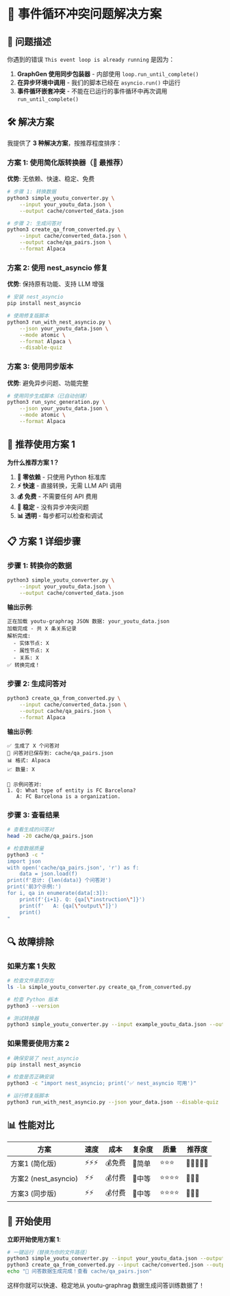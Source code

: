 # 🔧 事件循环冲突问题解决方案

## 🚨 问题描述

你遇到的错误 `This event loop is already running` 是因为：

1. **GraphGen 使用同步包装器** - 内部使用 `loop.run_until_complete()`
2. **在异步环境中调用** - 我们的脚本已经在 `asyncio.run()` 中运行
3. **事件循环嵌套冲突** - 不能在已运行的事件循环中再次调用 `run_until_complete()`

## 🛠️ 解决方案

我提供了 **3 种解决方案**，按推荐程度排序：

### 方案 1: 使用简化版转换器（🌟 最推荐）

**优势**: 无依赖、快速、稳定、免费

```bash
# 步骤 1: 转换数据
python3 simple_youtu_converter.py \
    --input your_youtu_data.json \
    --output cache/converted_data.json

# 步骤 2: 生成问答对
python3 create_qa_from_converted.py \
    --input cache/converted_data.json \
    --output cache/qa_pairs.json \
    --format Alpaca
```

### 方案 2: 使用 nest_asyncio 修复

**优势**: 保持原有功能、支持 LLM 增强

```bash
# 安装 nest_asyncio
pip install nest_asyncio

# 使用修复版脚本
python3 run_with_nest_asyncio.py \
    --json your_youtu_data.json \
    --mode atomic \
    --format Alpaca \
    --disable-quiz
```

### 方案 3: 使用同步版本

**优势**: 避免异步问题、功能完整

```bash
# 使用同步生成脚本（已自动创建）
python3 run_sync_generation.py \
    --json your_youtu_data.json \
    --mode atomic \
    --format Alpaca
```

## 🎯 推荐使用方案 1

**为什么推荐方案 1？**

1. **🚀 零依赖** - 只使用 Python 标准库
2. **⚡ 快速** - 直接转换，无需 LLM API 调用
3. **💰 免费** - 不需要任何 API 费用
4. **🔧 稳定** - 没有异步冲突问题
5. **📊 透明** - 每步都可以检查和调试

## 📋 方案 1 详细步骤

### 步骤 1: 转换你的数据

```bash
python3 simple_youtu_converter.py \
    --input your_youtu_data.json \
    --output cache/converted_data.json
```

**输出示例**:
```
正在加载 youtu-graphrag JSON 数据: your_youtu_data.json
加载完成 - 共 X 条关系记录
解析完成:
  - 实体节点: X
  - 属性节点: X
  - 关系: X
✅ 转换完成！
```

### 步骤 2: 生成问答对

```bash
python3 create_qa_from_converted.py \
    --input cache/converted_data.json \
    --output cache/qa_pairs.json \
    --format Alpaca
```

**输出示例**:
```
✅ 生成了 X 个问答对
📁 问答对已保存到: cache/qa_pairs.json
📊 格式: Alpaca
📈 数量: X

📝 示例问答对:
1. Q: What type of entity is FC Barcelona?
   A: FC Barcelona is a organization.
```

### 步骤 3: 查看结果

```bash
# 查看生成的问答对
head -20 cache/qa_pairs.json

# 检查数据质量
python3 -c "
import json
with open('cache/qa_pairs.json', 'r') as f:
    data = json.load(f)
print(f'总计: {len(data)} 个问答对')
print('前3个示例:')
for i, qa in enumerate(data[:3]):
    print(f'{i+1}. Q: {qa[\"instruction\"]}')
    print(f'   A: {qa[\"output\"]}')
    print()
"
```

## 🔍 故障排除

### 如果方案 1 失败

```bash
# 检查文件是否存在
ls -la simple_youtu_converter.py create_qa_from_converted.py

# 检查 Python 版本
python3 --version

# 测试转换器
python3 simple_youtu_converter.py --input example_youtu_data.json --output test.json
```

### 如果需要使用方案 2

```bash
# 确保安装了 nest_asyncio
pip install nest_asyncio

# 检查是否正确安装
python3 -c "import nest_asyncio; print('✅ nest_asyncio 可用')"

# 运行修复版脚本
python3 run_with_nest_asyncio.py --json your_data.json --disable-quiz
```

## 📊 性能对比

| 方案 | 速度 | 成本 | 复杂度 | 质量 | 推荐度 |
|------|------|------|--------|------|--------|
| 方案1 (简化版) | ⚡⚡⚡ | 💰免费 | 🔧简单 | ⭐⭐⭐ | 🌟🌟🌟🌟🌟 |
| 方案2 (nest_asyncio) | ⚡⚡ | 💰付费 | 🔧中等 | ⭐⭐⭐⭐ | 🌟🌟🌟 |
| 方案3 (同步版) | ⚡⚡ | 💰付费 | 🔧中等 | ⭐⭐⭐⭐ | 🌟🌟🌟 |

## 🎉 开始使用

**立即开始使用方案 1**:

```bash
# 一键运行（替换为你的文件路径）
python3 simple_youtu_converter.py --input your_youtu_data.json --output cache/converted.json && \
python3 create_qa_from_converted.py --input cache/converted.json --output cache/qa_pairs.json --format Alpaca && \
echo "🎉 问答数据生成完成！查看 cache/qa_pairs.json"
```

这样你就可以快速、稳定地从 youtu-graphrag 数据生成问答训练数据了！